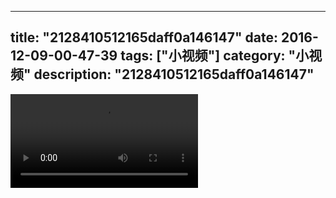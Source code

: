 
---
title: "2128410512165daff0a146147"
date: 2016-12-09-00-47-39
tags: ["小视频"]
category: "小视频"
description: "2128410512165daff0a146147"
---
<video src="http://ohtsqip0g.bkt.clouddn.com/2128410512165daff0a146147.mp4" controls="controls"></video>

